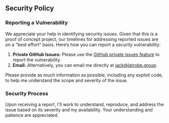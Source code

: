 ## Security Policy

### Reporting a Vulnerability

We appreciate your help in identifying security issues. Given that this is a proof of concept project, our timelines for addressing reported issues are on a "best effort" basis. Here’s how you can report a security vulnerability:

1. **Private GitHub Issues:** Please use the [GitHub private issues feature](https://docs.github.com/en/code-security/getting-started/adding-a-security-policy-to-your-repository) to report the vulnerability.
2. **Email:** Alternatively, you can email me directly at [jack@latrobe.group](mailto:jack@latrobe.group).

Please provide as much information as possible, including any exploit code, to help me understand the scope and severity of the issue.

### Security Process

Upon receiving a report, I'll work to understand, reproduce, and address the issue based on its severity and my availability. Your understanding and patience are appreciated.
